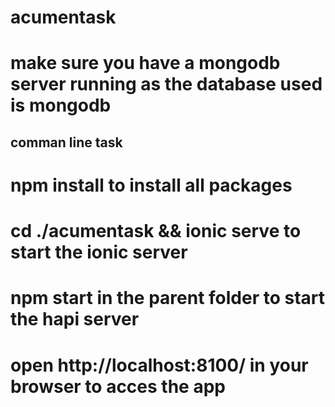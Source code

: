 # acumentask
# make sure you have a mongodb server running as the database used is mongodb

## comman line task

# npm install to install all packages
# cd ./acumentask && ionic serve to start the ionic server
# npm start in the parent folder to start the hapi server
# open http://localhost:8100/ in your browser to acces the app
